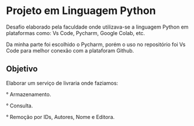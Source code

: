 # Projeto em Linguagem Python
Desafio elaborado pela faculdade onde utilizava-se a linguagem Python em plataformas como: Vs Code, Pycharm, Google Colab, etc.

Da minha parte foi escolhido o Pycharm, porém o uso no repositório foi Vs Code para melhor conexão com a plataforam Github.

##

## Objetivo 
Elaborar um serviço de livraria onde faziamos:

° Armazenamento.

° Consulta.

° Remoção por IDs, Autores, Nome e Editora.

##

